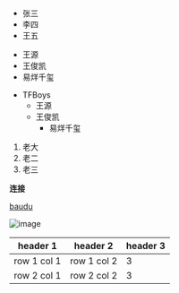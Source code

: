 

+ 张三
+ 李四
+ 王五



- 王源
- 王俊凯
- 易烊千玺

+ TFBoys
	- 王源
	- 王俊凯
		- 易烊千玺

1. 老大
2. 老二
3. 老三

**连接**

[baudu](http://baidu.com)

![image](https://www.baidu.com/img/bd_logo1.png)


header 1 | header 2 | header 3
---|---| --- |
row 1 col 1 | row 1 col 2 |3
row 2 col 1 | row 2 col 2 |3

